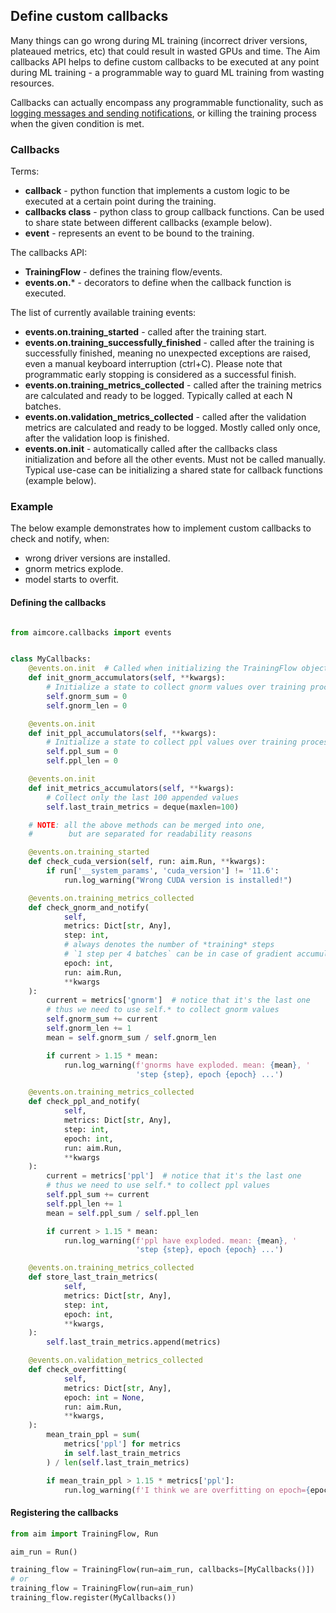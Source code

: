 ## Define custom callbacks

Many things can go wrong during ML training (incorrect driver versions, plateaued metrics, etc)
that could result in wasted GPUs and time.
The Aim callbacks API helps to define custom callbacks to be executed at any point during
ML training - a programmable way to guard ML training from wasting resources.

Callbacks can actually encompass any programmable functionality, such as 
[logging messages and sending notifications](./logging.html), or
killing the training process when the given condition is met.

### Callbacks

Terms:
- **callback** - python function that implements a custom logic to be executed at a certain point during the training.
- **callbacks class** - python class to group callback functions. Can be used to share state between different callbacks (example below).
- **event** - represents an event to be bound to the training.

The callbacks API:
- **TrainingFlow** - defines the training flow/events.
- **events.on.*** - decorators to define when the callback function is executed.

The list of currently available training events:
- **events.on.training_started** - called after the training start.
- **events.on.training_successfully_finished** - called after the training is successfully finished, meaning no unexpected exceptions are raised, even a manual keyboard interruption (ctrl+C). Please note that programmatic early stopping is considered as a successful finish.
- **events.on.training_metrics_collected** - called after the training metrics are calculated and ready to be logged. Typically called at each N batches.
- **events.on.validation_metrics_collected** - called after the validation metrics are calculated and ready to be logged. Mostly called only once, after the validation loop is finished.
- **events.on.init** - automatically called after the callbacks class initialization and before all the other events. Must not be called manually. Typical use-case can be initializing a shared state for callback functions (example below).

### Example

The below example demonstrates how to implement custom callbacks to check and notify, when:
- wrong driver versions are installed.
- gnorm metrics explode.
- model starts to overfit.

#### Defining the callbacks

```python

from aimcore.callbacks import events


class MyCallbacks:
    @events.on.init  # Called when initializing the TrainingFlow object
    def init_gnorm_accumulators(self, **kwargs):
        # Initialize a state to collect gnorm values over training process
        self.gnorm_sum = 0
        self.gnorm_len = 0

    @events.on.init
    def init_ppl_accumulators(self, **kwargs):
        # Initialize a state to collect ppl values over training process
        self.ppl_sum = 0
        self.ppl_len = 0

    @events.on.init
    def init_metrics_accumulators(self, **kwargs):
        # Collect only the last 100 appended values
        self.last_train_metrics = deque(maxlen=100)

    # NOTE: all the above methods can be merged into one, 
    #        but are separated for readability reasons

    @events.on.training_started
    def check_cuda_version(self, run: aim.Run, **kwargs):
        if run['__system_params', 'cuda_version'] != '11.6':
            run.log_warning("Wrong CUDA version is installed!")

    @events.on.training_metrics_collected
    def check_gnorm_and_notify(
            self,
            metrics: Dict[str, Any],
            step: int,
            # always denotes the number of *training* steps
            # `1 step per 4 batches` can be in case of gradient accumulation
            epoch: int,
            run: aim.Run,
            **kwargs
    ):
        current = metrics['gnorm']  # notice that it's the last one
        # thus we need to use self.* to collect gnorm values
        self.gnorm_sum += current
        self.gnorm_len += 1
        mean = self.gnorm_sum / self.gnorm_len

        if current > 1.15 * mean:
            run.log_warning(f'gnorms have exploded. mean: {mean}, '
                            'step {step}, epoch {epoch} ...')

    @events.on.training_metrics_collected
    def check_ppl_and_notify(
            self,
            metrics: Dict[str, Any],
            step: int,
            epoch: int,
            run: aim.Run,
            **kwargs
    ):
        current = metrics['ppl']  # notice that it's the last one
        # thus we need to use self.* to collect ppl values
        self.ppl_sum += current
        self.ppl_len += 1
        mean = self.ppl_sum / self.ppl_len

        if current > 1.15 * mean:
            run.log_warning(f'ppl have exploded. mean: {mean}, '
                            'step {step}, epoch {epoch} ...')

    @events.on.training_metrics_collected
    def store_last_train_metrics(
            self,
            metrics: Dict[str, Any],
            step: int,
            epoch: int,
            **kwargs,
    ):
        self.last_train_metrics.append(metrics)

    @events.on.validation_metrics_collected
    def check_overfitting(
            self,
            metrics: Dict[str, Any],
            epoch: int = None,
            run: aim.Run,
            **kwargs,
    ):
        mean_train_ppl = sum(
            metrics['ppl'] for metrics
            in self.last_train_metrics
        ) / len(self.last_train_metrics)

        if mean_train_ppl > 1.15 * metrics['ppl']:
            run.log_warning(f'I think we are overfitting on epoch={epoch}')
```

#### Registering the callbacks

```python
from aim import TrainingFlow, Run

aim_run = Run()

training_flow = TrainingFlow(run=aim_run, callbacks=[MyCallbacks()])
# or
training_flow = TrainingFlow(run=aim_run)
training_flow.register(MyCallbacks())
```
